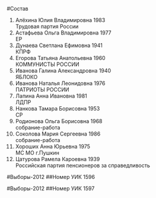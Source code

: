 #Состав
1. Алёхина Юлия Владимировна 1983   
    Трудовая партия России
2. Астафьева Ольга Владимировна 1977   
    ЕР
3. Дунаева Светлана Ефимовна 1941   
    КПРФ
4. Егорова Татьяна Анатольевна 1960   
    КОММУНИСТЫ РОССИИ
5. Иванова Галина Александровна 1940   
    ЯБЛОКО
6. Иванова Наталья Леонидовна 1976   
    ПАТРИОТЫ РОССИИ
7. Лапина Анна Ивановна 1981   
    ЛДПР
8. Нанкова Тамара Борисовна 1953   
    СР
9. Родионова Ольга Борисовна 1968   
    собрание-работа
10. Соколова Мария Сергеевна 1986   
    собрание-работа
11. Хороших Анна Юрьевна 1975   
    МС МО г.Пушкин
12. Цатурова Рамела Кароевна 1939   
    Российская партия пенсионеров за справедливость

#Выборы-2012
##Номер УИК
1596

#Выборы-2012
##Номер УИК
1597